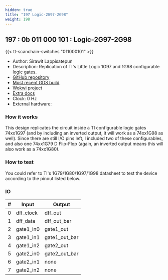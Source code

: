 ```yaml
---
hidden: true
title: "197 Logic-2G97-2G98"
weight: 198
---
```


## 197 : 0b 011 000 101 : Logic-2G97-2G98

{{< tt-scanchain-switches "011000101" >}}

* Author: Sirawit Lappisatepun
* Description: Replication of TI's Little Logic 1G97 and 1G98 configurable logic gates.
* [GitHub repository](https://github.com/Sirawit7205/tt02-2G97-2G98)
* [Most recent GDS build](https://github.com/Sirawit7205/tt02-2G97-2G98/actions/runs/3595755642)
* [Wokwi](https://wokwi.com/projects/341432030163108435) project
* [Extra docs]()
* Clock: 0 Hz
* External hardware: 



### How it works

This design replicates the circuit inside a TI configurable logic gates 74xx1G97 (and by including an inverted output, it will work as a 74xx1G98 as well). Since there are still I/O pins left, I included two of these configurables, and also one 74xx1G79 D Flip-Flop (again, an inverted output means this will also work as a 74xx1G80).

### How to test

You could refer to TI's 1G79/1G80/1G97/1G98 datasheet to test the device according to the pinout listed below.

### IO

| # | Input        | Output       |
|---|--------------|--------------|
| 0 | dff_clock  | dff_out |
| 1 | dff_data  | dff_out_bar |
| 2 | gate1_in0  | gate1_out |
| 3 | gate1_in1  | gate1_out_bar |
| 4 | gate1_in2  | gate2_out |
| 5 | gate2_in0  | gate2_out_bar |
| 6 | gate2_in1  | none |
| 7 | gate2_in2  | none |
